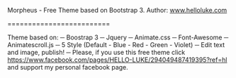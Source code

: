 Morpheus - Free Theme based on Bootstrap 3.
Author: www.helloluke.com

=========================

Theme based on:
─ Boostrap 3
─ Jquery
─ Animate.css
─ Font-Awesome
─ Animatescroll.js
─ 5 Style (Default - Blue - Red - Green - Violet)
─ Edit text and image, publish!
─ Please, if you use this free theme click https://www.facebook.com/pages/HELLO-LUKE/294049487419395?ref=hl and support my personal facebook page.

